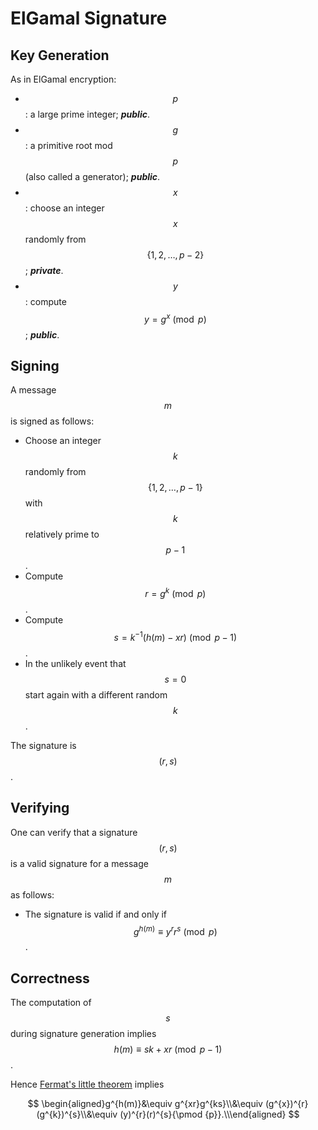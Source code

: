 # ElGamal Signature

## Key Generation

As in ElGamal encryption:

* $$p$$: a large prime integer; _**public**_.
* $$g$$: a primitive root mod $$p$$\(also called a generator\); _**public**_.
* $$x$$: choose an integer $$x$$randomly from $$\{1,2,\dots,p-2\}$$; _**private**_.
* $$y$$: compute $$y=g^x\pmod p$$; _**public**_.

## Signing

A message $$m$$ is signed as follows:

* Choose an integer $$k$$ randomly from $$\{1,2,\ldots, p-1\}$$ with $$k$$ relatively prime to $$p-1$$.
* Compute $$r=g^{k}{\pmod {p}}$$.
* Compute $$s=k^{-1}\big(h(m)-xr\big){\pmod {p-1}}$$.
* In the unlikely event that $$s=0$$ start again with a different random $$k$$.

The signature is $$(r,s)$$.

## Verifying

One can verify that a signature $$(r,s)$$ is a valid signature for a message $$m$$ as follows:

* The signature is valid if and only if $$g^{h(m)}\equiv y^{r}r^{s}{\pmod {p}}$$.

## Correctness

The computation of $$s$$ during signature generation implies $$h(m)\equiv sk+xr{\pmod {p-1}}$$.

Hence [Fermat's little theorem](https://inse6110.lingt.xyz/fermats-little-theorem) implies

$$
\begin{aligned}g^{h(m)}&\equiv g^{xr}g^{ks}\\&\equiv (g^{x})^{r}(g^{k})^{s}\\&\equiv (y)^{r}(r)^{s}{\pmod {p}}.\\\end{aligned}
$$

